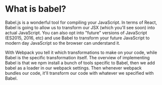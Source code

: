 # What is babel? 
Babel.js is a wonderful tool for compiling your JavaScript. In terms of React, Babel is going to allow us to transform our JSX (which you'll see soon) into actual JavaScript. You can also opt into "future" versions of JavaScript (ES2015, 2016, etc) and use Babel to transform your future JavaScript to modern day JavaScript so the browser can understand it. 

With Webpack you tell it which transformations to make on your code, while Babel is the specific transformation itself. The overview of implementing Babel is that we npm install a bunch of tools specific to Babel, then we add babel as a loader in our webpack settings. Then whenever webpack bundles our code, it'll transform our code with whatever we specified with Babel.
